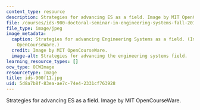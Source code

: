 ```yaml
---
content_type: resource
description: Strategies for advancing ES as a field. Image by MIT OpenCourseWare.
file: /courses/ids-900-doctoral-seminar-in-engineering-systems-fall-2011/5d8a7b8f83eaae7c74e42331cf763928_ids-900f11.jpg
file_type: image/jpeg
image_metadata:
  caption: Strategies for advancing Engineering Systems as a field. (Image by MIT
    OpenCourseWare.)
  credit: Image by MIT OpenCourseWare.
  image-alt: Strategies for advancing the engineering systems field.
learning_resource_types: []
ocw_type: OCWImage
resourcetype: Image
title: ids-900f11.jpg
uid: 5d8a7b8f-83ea-ae7c-74e4-2331cf763928
---
```

Strategies for advancing ES as a field. Image by MIT OpenCourseWare.